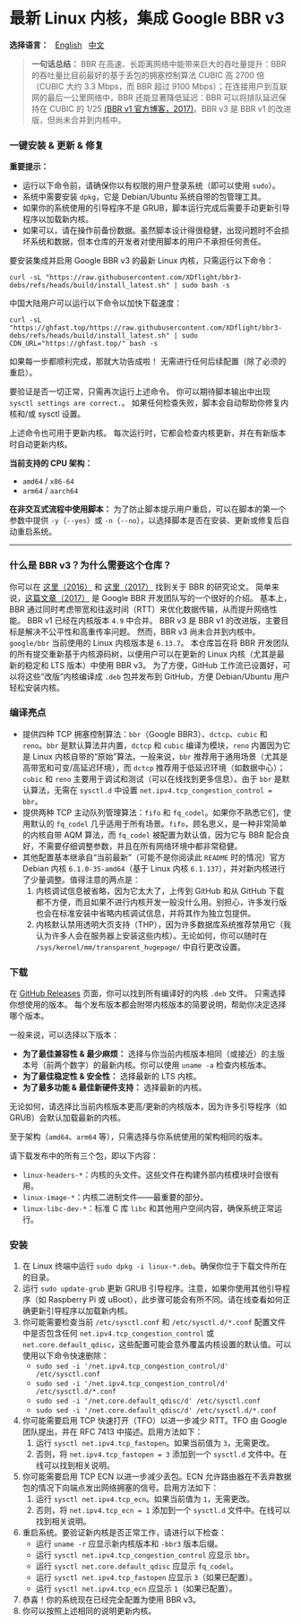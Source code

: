 # 最新 Linux 内核，集成 Google BBR v3

**选择语言：** &nbsp; [English](README.md) &nbsp; [中文](#)

> **一句话总结：** BBR 在高速、长距离网络中能带来巨大的吞吐量提升：BBR 的吞吐量比目前最好的基于丢包的拥塞控制算法 CUBIC 高 2700 倍（CUBIC 大约 3.3 Mbps，而 BBR 超过 9100 Mbps）；在连接用户到互联网的最后一公里网络中，BBR 还能显著降低延迟：BBR 可以将排队延迟保持在 CUBIC 的 1/25 [(BBR v1 官方博客，2017)](https://cloud.google.com/blog/products/networking/tcp-bbr-congestion-control-comes-to-gcp-your-internet-just-got-faster)。BBR v3 是 BBR v1 的改进版，但尚未合并到内核中。

### 一键安装 & 更新 & 修复
**重要提示：**
- 运行以下命令前，请确保你以有权限的用户登录系统（即可以使用 `sudo`）。
- 系统中需要安装 `dpkg`，它是 Debian/Ubuntu 系统自带的包管理工具。
- 如果你的系统使用的引导程序不是 GRUB，脚本运行完成后需要手动更新引导程序以加载新内核。
- 如果可以，请在操作前备份数据。虽然脚本设计得很稳健，出现问题时不会损坏系统和数据，但本仓库的开发者对使用脚本的用户不承担任何责任。

要安装集成并启用 Google BBR v3 的最新 Linux 内核，只需运行以下命令：
```
curl -sL "https://raw.githubusercontent.com/XDflight/bbr3-debs/refs/heads/build/install_latest.sh" | sudo bash -s
```
中国大陆用户可以运行以下命令以加快下载速度：
```
curl -sL "https://ghfast.top/https://raw.githubusercontent.com/XDflight/bbr3-debs/refs/heads/build/install_latest.sh" | sudo CDN_URL="https://ghfast.top/" bash -s
```
如果每一步都顺利完成，那就大功告成啦！
无需进行任何后续配置（除了必须的重启）。

要验证是否一切正常，只需再次运行上述命令。
你可以期待脚本输出中出现 `sysctl settings are correct.`。
如果任何检查失败，脚本会自动帮助你修复内核和/或 sysctl 设置。

上述命令也可用于更新内核。
每次运行时，它都会检查内核更新，并在有新版本时自动更新内核。

**当前支持的 CPU 架构：**
- `amd64` / `x86-64`
- `arm64` / `aarch64`

**在非交互式流程中使用脚本：**
为了防止脚本提示用户重启，可以在脚本的第一个参数中提供 `-y`（`--yes`）或 `-n`（`--no`），以选择脚本是否在安装、更新或修复后自动重启系统。

---

### 什么是 BBR v3？为什么需要这个仓库？
你可以在 [这里（2016）](https://research.google/pubs/bbr-congestion-based-congestion-control-2/) 和 [这里（2017）](https://dl.acm.org/doi/10.1145/3009824) 找到关于 BBR 的研究论文。
简单来说，[这篇文章（2017）](https://cloud.google.com/blog/products/networking/tcp-bbr-congestion-control-comes-to-gcp-your-internet-just-got-faster) 是 Google BBR 开发团队写的一个很好的介绍。
基本上，BBR 通过同时考虑带宽和往返时间（RTT）来优化数据传输，从而提升网络性能。
BBR v1 已经在内核版本 `4.9` 中合并。
BBR v3 是 BBR v1 的改进版，主要目标是解决不公平性和高重传率问题。
然而，BBR v3 尚未合并到内核中。
`google/bbr` 当前使用的 Linux 内核版本是 `6.13.7`。
本仓库旨在将 BBR 开发团队的所有提交重新基于内核源码树，以便用户可以在更新的 Linux 内核（尤其是最新的稳定和 LTS 版本）中使用 BBR v3。
为了方便，GitHub 工作流已设置好，可以将这些“改版”内核编译成 `.deb` 包并发布到 GitHub，方便 Debian/Ubuntu 用户轻松安装内核。

### 编译亮点
- 提供四种 TCP 拥塞控制算法：`bbr`（Google BBR3）、`dctcp`、`cubic` 和 `reno`。`bbr` 是默认算法并内置，`dctcp` 和 `cubic` 编译为模块，`reno` 内置因为它是 Linux 内核自带的“原始”算法。一般来说，`bbr` 推荐用于通用场景（尤其是高带宽和可变/高延迟环境），而 `dctcp` 推荐用于低延迟环境（如数据中心）；`cubic` 和 `reno` 主要用于调试和测试（可以在线找到更多信息）。由于 `bbr` 是默认算法，无需在 `sysctl.d` 中设置 `net.ipv4.tcp_congestion_control = bbr`。
- 提供两种 TCP 主动队列管理算法：`fifo` 和 `fq_codel`。如果你不熟悉它们，使用默认的 `fq_codel` 几乎适用于所有场景。`fifo`，顾名思义，是一种非常简单的内核自带 AQM 算法，而 `fq_codel` 被配置为默认值，因为它与 BBR 配合良好，不需要仔细调整参数，并且在所有网络环境中都非常稳健。
- 其他配置基本继承自“当前最新”（可能不是你阅读此 `README` 时的情况）官方 Debian 内核 `6.1.0-35-amd64`（基于 Linux 内核 `6.1.137`），并对新内核进行了少量调整。值得注意的两点是：
    1. 内核调试信息被省略，因为它太大了，上传到 GitHub 和从 GitHub 下载都不方便，而且如果不进行内核开发一般没什么用。别担心，许多发行版也会在标准安装中省略内核调试信息，并将其作为独立包提供。
    2. 内核默认禁用透明大页支持（THP），因为许多数据库系统推荐禁用它（我认为许多人会在服务器上安装这些内核）。无论如何，你可以随时在 `/sys/kernel/mm/transparent_hugepage/` 中自行更改设置。

### 下载
在 [GitHub Releases](https://github.com/XDflight/bbr3-debs/releases) 页面，你可以找到所有编译好的内核 `.deb` 文件。
只需选择你想使用的版本。
每个发布版本都会附带内核版本的简要说明，帮助你决定选择哪个版本。

一般来说，可以选择以下版本：
- **为了最佳兼容性 & 最少麻烦：** 选择与你当前内核版本相同（或接近）的主版本号（前两个数字）的最新内核。你可以使用 `uname -a` 检查内核版本。
- **为了最佳稳定性 & 安全性：** 选择最新的 LTS 内核。
- **为了最多功能 & 最佳新硬件支持：** 选择最新的内核。

无论如何，请选择比当前内核版本更高/更新的内核版本，因为许多引导程序（如 GRUB）会默认加载最新的内核。

至于架构（`amd64`、`arm64` 等），只需选择与你系统使用的架构相同的版本。

请下载发布中的所有三个包，即以下内容：
- `linux-headers-*`：内核的头文件。这些文件在构建外部内核模块时会很有用。
- `linux-image-*`：内核二进制文件——最重要的部分。
- `linux-libc-dev-*`：标准 C 库 `libc` 和其他用户空间内容，确保系统正常运行。

### 安装
1. 在 Linux 终端中运行 `sudo dpkg -i linux-*.deb`。确保你位于下载文件所在的目录。
1. 运行 `sudo update-grub` 更新 GRUB 引导程序。注意，如果你使用其他引导程序（如 Raspberry Pi 或 uBoot），此步骤可能会有所不同。请在线查看如何正确更新引导程序以加载新内核。
1. 你可能需要检查当前 `/etc/sysctl.conf` 和 `/etc/sysctl.d/*.conf` 配置文件中是否包含任何 `net.ipv4.tcp_congestion_control` 或 `net.core.default_qdisc`，这些配置可能会意外覆盖内核设置的默认值。可以使用以下命令快速删除：
    - `sudo sed -i '/net.ipv4.tcp_congestion_control/d' /etc/sysctl.conf`
    - `sudo sed -i '/net.ipv4.tcp_congestion_control/d' /etc/sysctl.d/*.conf`
    - `sudo sed -i '/net.core.default_qdisc/d' /etc/sysctl.conf`
    - `sudo sed -i '/net.core.default_qdisc/d' /etc/sysctl.d/*.conf`
1. 你可能需要启用 TCP 快速打开（TFO）以进一步减少 RTT。TFO 由 Google 团队提出，并在 RFC 7413 中描述。启用方法如下：
    1. 运行 `sysctl net.ipv4.tcp_fastopen`。如果当前值为 `3`，无需更改。
    1. 否则，将 `net.ipv4.tcp_fastopen = 3` 添加到一个 `sysctl.d` 文件中。在线可以找到相关说明。
1. 你可能需要启用 TCP ECN 以进一步减少丢包。ECN 允许路由器在不丢弃数据包的情况下向端点发出网络拥塞的信号。启用方法如下：
    1. 运行 `sysctl net.ipv4.tcp_ecn`。如果当前值为 `1`，无需更改。
    1. 否则，将 `net.ipv4.tcp_ecn = 1` 添加到一个 `sysctl.d` 文件中。在线可以找到相关说明。
1. 重启系统。要验证新内核是否正常工作，请进行以下检查：
    - 运行 `uname -r` 应显示新内核版本和 `-bbr3` 版本后缀。
    - 运行 `sysctl net.ipv4.tcp_congestion_control` 应显示 `bbr`。
    - 运行 `sysctl net.core.default_qdisc` 应显示 `fq_codel`。
    - 运行 `sysctl net.ipv4.tcp_fastopen` 应显示 `3`（如果已配置）。
    - 运行 `sysctl net.ipv4.tcp_ecn` 应显示 `1`（如果已配置）。
1. 恭喜！你的系统现在已经完全配置为使用 BBR v3。
1. 你可以按照上述相同的说明更新内核。
